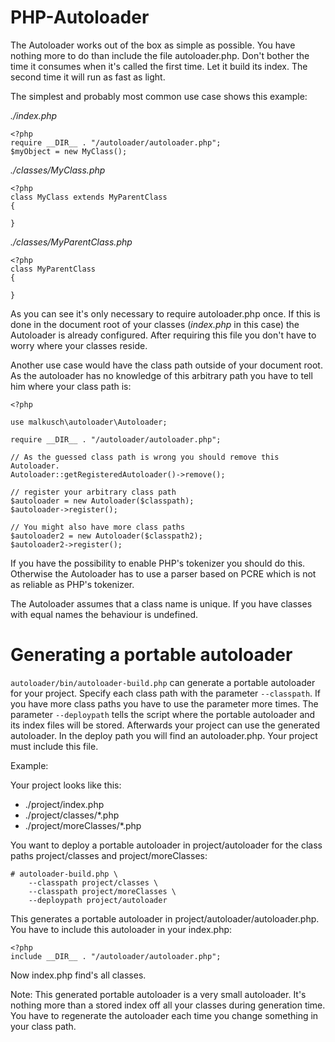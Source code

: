 PHP-Autoloader
==============

The Autoloader works out of the box as simple as possible. You have
nothing more to do than include the file autoloader.php. Don't bother the
time it consumes when it's called the first time. Let it build its index.
The second time it will run as fast as light.

The simplest and probably most common use case shows this example:

*./index.php*

    <?php
    require __DIR__ . "/autoloader/autoloader.php";
    $myObject = new MyClass();

*./classes/MyClass.php*

    <?php
    class MyClass extends MyParentClass
    {
    
    }

*./classes/MyParentClass.php*

    <?php
    class MyParentClass
    {
    
    }
    
    
As you can see it's only necessary to require autoloader.php once.
If this is done in the document root of your classes (*index.php* in
this case) the Autoloader is already configured. After requiring
this file you don't have to worry where your classes reside.

Another use case would have the class path outside of your document root.
As the autoloader has no knowledge of this arbitrary path you have to
tell him where your class path is:

    <?php

    use malkusch\autoloader\Autoloader;

    require __DIR__ . "/autoloader/autoloader.php";
    
    // As the guessed class path is wrong you should remove this Autoloader.
    Autoloader::getRegisteredAutoloader()->remove();
    
    // register your arbitrary class path
    $autoloader = new Autoloader($classpath);
    $autoloader->register();
    
    // You might also have more class paths
    $autoloader2 = new Autoloader($classpath2);
    $autoloader2->register();

If you have the possibility to enable PHP's tokenizer you should do
this. Otherwise the Autoloader has to use a parser based on PCRE
which is not as reliable as PHP's tokenizer.

The Autoloader assumes that a class name is unique. If you have classes with
equal names the behaviour is undefined.

Generating a portable autoloader
================================

`autoloader/bin/autoloader-build.php` can generate a portable autoloader for
your project. Specify each class path with the parameter `--classpath`. If you
have more class paths you have to use the parameter more times. The parameter
`--deploypath` tells the script where the portable autoloader and its index
files will be stored. Afterwards your project can use the generated autoloader.
In the deploy path you will find an autoloader.php. Your project must include
this file.

Example:

Your project looks like this:

* ./project/index.php
* ./project/classes/\*.php
* ./project/moreClasses/\*.php

You want to deploy a portable autoloader in project/autoloader for the class
paths project/classes and project/moreClasses:

    # autoloader-build.php \
        --classpath project/classes \
        --classpath project/moreClasses \
        --deploypath project/autoloader

This generates a portable autoloader in project/autoloader/autoloader.php. You
have to include this autoloader in your index.php:

    <?php
    include __DIR__ . "/autoloader/autoloader.php";

Now index.php find's all classes.

Note: This generated portable autoloader is a very small autoloader. It's
nothing more than a stored index off all your classes during generation time.
You have to regenerate the autoloader each time you change something in your
class path.
